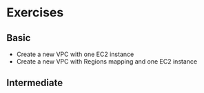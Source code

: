 # Exercises

## Basic 
- Create a new VPC with one EC2 instance
- Create a new VPC with Regions mapping and one EC2 instance

## Intermediate

